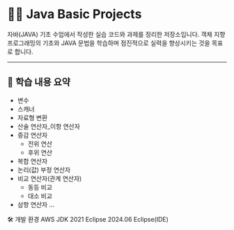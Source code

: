 # 🧑‍💻 Java Basic Projects

자바(JAVA) 기초 수업에서 작성한 실습 코드와 과제를 정리한 저장소입니다.
객체 지향 프로그래밍의 기초와 JAVA 문법을 학습하며 점진적으로 실력을 향상시키는 것을 목표로 합니다.

---

## 📘 학습 내용 요약
- 변수
- 스캐너
- 자료형 변환
- 산술 연산자_이항 연산자
- 증감 연산자
  - 전위 연산
  - 후위 연산
- 복합 연산자
- 논리(값) 부정 연산자
- 비교 연산자(관계 연산자)
  - 동등 비교
  - 대소 비교
- 삼항 연산자
  ...

🛠 개발 환경
AWS JDK 2021
Eclipse 2024.06
Eclipse(IDE)
